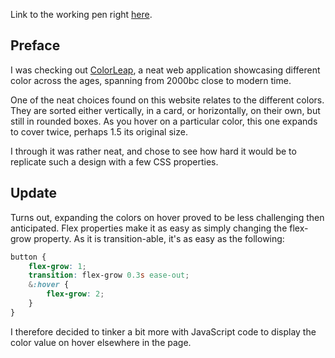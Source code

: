 Link to the working pen right [here](https://codepen.io/borntofrappe/full/RYgyRG/).

## Preface

I was checking out [ColorLeap](https://colorleap.app/time/1960), a neat web application showcasing different color across the ages, spanning from 2000bc close to modern time.

One of the neat choices found on this website relates to the different colors. They are sorted either vertically, in a card, or horizontally, on their own, but still in rounded boxes. As you hover on a particular color, this one expands to cover twice, perhaps 1.5 its original size.

I through it was rather neat, and chose to see how hard it would be to replicate such a design with a few CSS properties.

## Update

Turns out, expanding the colors on hover proved to be less challenging then anticipated. Flex properties make it as easy as simply changing the flex-grow property. As it is transition-able, it's as easy as the following:


```SCSS
button {
    flex-grow: 1;
    transition: flex-grow 0.3s ease-out;
    &:hover {
        flex-grow: 2;
    }
}
```

I therefore decided to tinker a bit more with JavaScript code to display the color value on hover elsewhere in the page.
